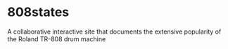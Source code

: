 # 808states
A collaborative interactive site that documents the extensive popularity of the Roland TR-808 drum machine
